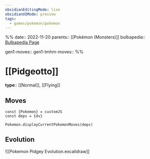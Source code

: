 ```yaml
---
obsidianEditingMode: live
obsidianUIMode: preview
tags:
  - games/pokemon/pokemon
---
```

%%
date:: 2022-11-20
parents:: [[Pokémon (Monsters)]]
bulbapedia:: [Bulbapedia Page](https://bulbapedia.bulbagarden.net/wiki/Pidgeotto_(Pok%C3%A9mon))

gen1-moves:: 
gen1-tmhm-moves::
%%

# [[Pidgeotto]]

**type**:: [[Normal]], [[Flying]]

## Moves

```dataviewjs
const {Pokemon} = customJS
const deps = {dv}

Pokemon.displayCurrentPokemonMoves(deps)
```

## Evolution

![[Pokemon Pidgey Evolution.excalidraw]]